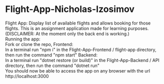 # Flight-App-Nicholas-Izosimov
Flight App:
Display list of available flights and allows booking for those flights. This is an assignment application made for learning purposes. </br> (DISCLAIMER: At the moment only the back end is working.)
</br>
Running the app:</br>
Fork or clone the repo,
Frontend:</br>
In a terminal run "npm i" in the Flight-App-Frontend / flight-app directory, then run the command "npm start"
Backend:</br>
In a terminal run "dotnet restore (or build)" in the Flight-App-Backend / API directory, then run the command "dotnet run"
</br>
You should now be able to access the app on any browser with the url http://localhost:3000
